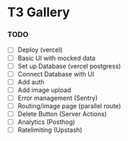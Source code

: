 # T3 Gallery

### TODO

- [ ] Deploy (vercel)
- [ ] Basic UI with mocked data
- [ ] Set up Database (vercel postgress)
- [ ] Connect Database with UI
- [ ] Add auth
- [ ] Add image upload
- [ ] Error management (Sentry)
- [ ] Routing/image page (parallel route)
- [ ] Delete Button (Server Actions)
- [ ] Analytics (Posthog)
- [ ] Ratelimiting (Upstash)
